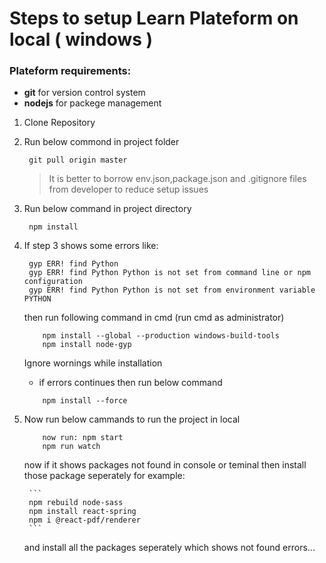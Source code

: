 # Steps to setup Learn Plateform on local ( windows )

### Plateform requirements:

- **git** for version control system
- **nodejs** for packege management


1. Clone Repository

2. Run below commond in project folder

    ```
     git pull origin master
    ```
    > It is better to borrow env.json,package.json and .gitignore files from developer to reduce setup issues

3. Run below command in project directory

    ```
     npm install
    ```

4. If step 3 shows some errors like:
    ```
     gyp ERR! find Python 
     gyp ERR! find Python Python is not set from command line or npm configuration
     gyp ERR! find Python Python is not set from environment variable PYTHON
    ```
    then run following command in cmd (run cmd as administrator)

    ```
        npm install --global --production windows-build-tools
        npm install node-gyp
    ```
        
    Ignore wornings while installation

    - if errors continues then run below command
    

    ``` 
        npm install --force
    ```

5. Now run below cammands to run the project in local

    ```
        now run: npm start
        npm run watch

    ```

    now if it shows packages not found in console or teminal then install those package seperately
    for example:

        ```
        npm rebuild node-sass
        npm install react-spring
        npm i @react-pdf/renderer
        ```
    and install all the packages seperately which shows not found errors...

